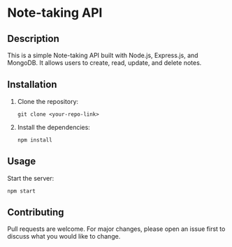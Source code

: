 # Note-taking API

## Description

This is a simple Note-taking API built with Node.js, Express.js, and MongoDB. It allows users to create, read, update, and delete notes.

## Installation

1. Clone the repository:
   ```
   git clone <your-repo-link>
   ```
2. Install the dependencies:
   ```
   npm install
   ```

## Usage

Start the server:

```
npm start
```

## Contributing

Pull requests are welcome. For major changes, please open an issue first to discuss what you would like to change.
